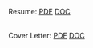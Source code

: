 Resume:
<a href="/files/Prasada-Indukuri-SrFrontendEng-Resume.pdf" classname="btn btn-outline" download="">PDF</a>
<a href="/files/Prasada-Indukuri-SrFrontendEng-Resume.docx" classname="btn btn-outline" download="">DOC</a>

<br/>
Cover Letter:
<a href="/files/Prasada-Indukuri-Sr-Frontend-Eng-Cover-Letter.pdf" classname="btn btn-outline" download="">PDF</a>
<a href="/files/Prasada-Indukuri-Sr-Frontend-Eng-Cover-Letter.docx" classname="btn btn-outline" download="">DOC</a>

<!--

### Hi there 👋

<br/>

![Prasada's github stats](https://github-readme-stats.vercel.app/api?username=contactipraju&show_icons=true&hide_border=true)

<br/>

**contactipraju/contactipraju** is a ✨ _special_ ✨ repository because its `README.md` (this file) appears on your GitHub profile.

Here are some ideas to get you started:

- 🔭 I’m currently working on ...
- 🌱 I’m currently learning ...
- 👯 I’m looking to collaborate on ...
- 🤔 I’m looking for help with ...
- 💬 Ask me about ...
- 📫 How to reach me: ...
- 😄 Pronouns: ...
- ⚡ Fun fact: ...
-->

